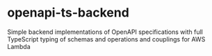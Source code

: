# openapi-ts-backend
Simple backend implementations of OpenAPI specifications with full TypeScript typing of schemas and operations and couplings for AWS Lambda
